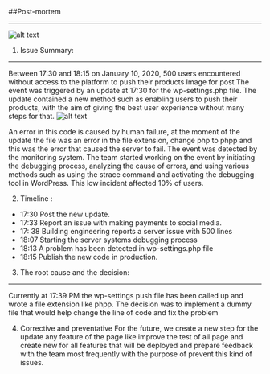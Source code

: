 ##Post-mortem
_______________________________________________________________________________________________________________________________________
![alt text](https://memecrunch.com/meme/SG2E/hey-hey-over-here/image.jpg)


1. Issue Summary:
_______________________________________________________________________________________________________________________________________

Between 17:30 and 18:15 on January 10, 2020, 500 users encountered without access to the platform to push their products
Image for post
The event was triggered by an update at 17:30 for the wp-settings.php file.
The update contained a new method such as enabling users to push their products, with the aim of giving the best user experience without many steps for that. ![alt text](https://miro.medium.com/max/400/0*bsfOPg-aqSyfkY3O.png)

An error in this code is caused by human failure, at the moment of the update the file was an error in the file extension, change php to phpp and this was the error that caused the server to fail.
The event was detected by the monitoring system. The team started working on the event by initiating the debugging process, analyzing the cause of errors, and using various methods such as using the strace command and activating the debugging tool in WordPress.
This low incident affected 10% of users.

2. Timeline :
- 17:30 Post the new update.
- 17:33 Report an issue with making payments to social media.
- 17: 38 Building engineering reports a server issue with 500 lines
- 18:07 Starting the server systems debugging process
- 18:13 A problem has been detected in wp-settings.php file
- 18:15 Publish the new code in production.
3. The root cause and the decision:
_______________________________________________________________________________________________________________________________________

Currently at 17:39 PM the wp-settings push file has been called up and wrote a file extension like phpp.
The decision was to implement a dummy file that would help change the line of code and fix the problem

4. Corrective and preventative
For the future, we create a new step for the update any feature of the page like improve the test of all page and create new for all features that will be deployed and prepare feedback with the team most frequently with the purpose of prevent this kind of issues.